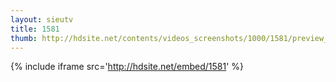 ```yaml
---
layout: sieutv
title: 1581
thumb: http://hdsite.net/contents/videos_screenshots/1000/1581/preview_360p.mp4.jpg
---
```

{% include iframe src='http://hdsite.net/embed/1581' %}
 
